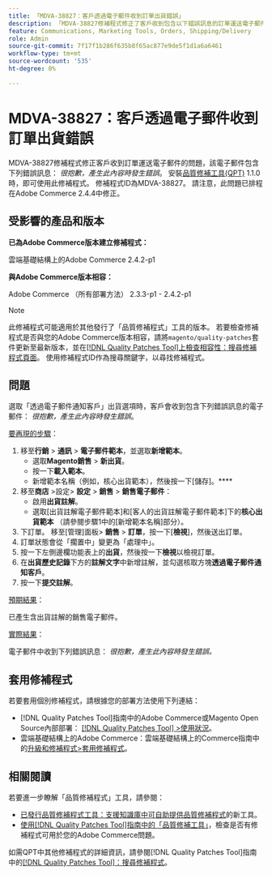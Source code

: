 ```yaml
---
title: 「MDVA-38827：客戶透過電子郵件收到訂單出貨錯誤」
description: 「MDVA-38827修補程式修正了客戶收到包含以下錯誤訊息的訂單運送電子郵件的問題：*很抱歉，產生此內容時發生錯誤*。 安裝[Quality Patches Tool (QPT)](https://experienceleague.adobe.com/en/docs/commerce-knowledge-base/kb/announcements/commerce-announcements/magento-quality-patches-released-new-tool-to-self-serve-quality-patches) 1.1.0時，即可使用此修補程式。 修補程式ID為MDVA-38827。 請注意，此問題已排程在Adobe Commerce 2.4.4中修正。」
feature: Communications, Marketing Tools, Orders, Shipping/Delivery
role: Admin
source-git-commit: 7f17f1b286f635b8f65ac877e9de5f1d1a6a6461
workflow-type: tm+mt
source-wordcount: '535'
ht-degree: 0%

---
```


# MDVA-38827：客戶透過電子郵件收到訂單出貨錯誤

MDVA-38827修補程式修正客戶收到訂單運送電子郵件的問題，該電子郵件包含下列錯誤訊息： *很抱歉，產生此內容時發生錯誤*。 安裝[品質修補工具(QPT)](https://experienceleague.adobe.com/en/docs/commerce-knowledge-base/kb/announcements/commerce-announcements/magento-quality-patches-released-new-tool-to-self-serve-quality-patches) 1.1.0時，即可使用此修補程式。 修補程式ID為MDVA-38827。 請注意，此問題已排程在Adobe Commerce 2.4.4中修正。

## 受影響的產品和版本

**已為Adobe Commerce版本建立修補程式：**

雲端基礎結構上的Adobe Commerce 2.4.2-p1

**與Adobe Commerce版本相容：**

Adobe Commerce （所有部署方法） 2.3.3-p1 - 2.4.2-p1

>[!NOTE]
>
>此修補程式可能適用於其他發行了「品質修補程式」工具的版本。 若要檢查修補程式是否與您的Adobe Commerce版本相容，請將`magento/quality-patches`套件更新至最新版本，並在[[!DNL Quality Patches Tool]上檢查相容性：搜尋修補程式頁面](https://experienceleague.adobe.com/en/docs/commerce-knowledge-base/kb/announcements/commerce-announcements/magento-quality-patches-released-new-tool-to-self-serve-quality-patches)。 使用修補程式ID作為搜尋關鍵字，以尋找修補程式。

## 問題

選取「透過電子郵件通知客戶」出貨選項時，客戶會收到包含下列錯誤訊息的電子郵件： *很抱歉，產生此內容時發生錯誤*。

<u>要再現的步驟</u>：

1. 移至&#x200B;**行銷** > **通訊** > **電子郵件範本**，並選取&#x200B;**新增範本**。
   * 選取&#x200B;**Magento銷售** > **新出貨**。
   * 按一下&#x200B;**載入範本**。
   * 新增範本名稱（例如，核心出貨範本），然後按一下[儲存]。****
1. 移至&#x200B;**商店** >設定> **設定** > **銷售** > **銷售電子郵件**：
   * 啟用&#x200B;**出貨註解**。
   * 選取[出貨註解電子郵件範本]和[客人的出貨註解電子郵件範本]下的&#x200B;**核心出貨範本** （請參閱步驟1中的[新增範本名稱]部分）。
1. 下訂單。 移至[管理]面板> **銷售** > **訂單**，按一下[**檢視**]，然後送出訂單。
1. 訂單狀態會從「擱置中」變更為「處理中」。
1. 按一下左側邊欄功能表上的&#x200B;**出貨**，然後按一下&#x200B;**檢視**&#x200B;以檢視訂單。
1. 在&#x200B;**出貨歷史記錄**&#x200B;下方的&#x200B;**註解文字**&#x200B;中新增註解，並勾選核取方塊&#x200B;**透過電子郵件通知客戶**。
1. 按一下&#x200B;**提交註解**。

<u>預期結果</u>：

已產生含出貨註解的銷售電子郵件。

<u>實際結果</u>：

電子郵件中收到下列錯誤訊息： *很抱歉，產生此內容時發生錯誤。*

## 套用修補程式

若要套用個別修補程式，請根據您的部署方法使用下列連結：

* [!DNL Quality Patches Tool]指南中的Adobe Commerce或Magento Open Source內部部署： [[!DNL Quality Patches Tool] >使用狀況](/help/tools/quality-patches-tool/usage.md)。
* 雲端基礎結構上的Adobe Commerce：雲端基礎結構上的Commerce指南中的[升級和修補程式>套用修補程式](https://experienceleague.adobe.com/docs/commerce-cloud-service/user-guide/develop/upgrade/apply-patches.html)。

## 相關閱讀

若要進一步瞭解「品質修補程式」工具，請參閱：

* [已發行品質修補程式工具：支援知識庫中可自助提供品質修補程式](https://experienceleague.adobe.com/en/docs/commerce-knowledge-base/kb/announcements/commerce-announcements/magento-quality-patches-released-new-tool-to-self-serve-quality-patches)的新工具。
* [使用[!DNL Quality Patches Tool]指南中的「品質修補工具」](/help/tools/quality-patches-tool/patches-available-in-qpt/check-patch-for-magento-issue-with-magento-quality-patches.md)，檢查是否有修補程式可用於您的Adobe Commerce問題。

如需QPT中其他修補程式的詳細資訊，請參閱[!DNL Quality Patches Tool]指南中的[[!DNL Quality Patches Tool]：搜尋修補程式](https://experienceleague.adobe.com/tools/commerce-quality-patches/index.html)。
